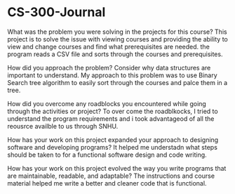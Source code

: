# CS-300-Journal

What was the problem you were solving in the projects for this course?
This project is to solve the issue with viewing courses and providing the ability to view and change courses and find what prerequisites are needed. the program reads a CSV file and sorts through the courses and prerequisites.

How did you approach the problem? Consider why data structures are important to understand.
My approach to this problem was to use Binary Search tree algorithm to easily sort through the courses and palce them in a tree. 

How did you overcome any roadblocks you encountered while going through the activities or project?
To over come the roadblkocks, I tried to understand the program requirements and i took advantageod of all the reousrce availble to us through SNHU. 

How has your work on this project expanded your approach to designing software and developing programs?
It helped me understadn what steps should be taken to for a functional software design and code writing.

How has your work on this project evolved the way you write programs that are maintainable, readable, and adaptable?
The instructions and course material helped me write a better and cleaner code that is functional.
